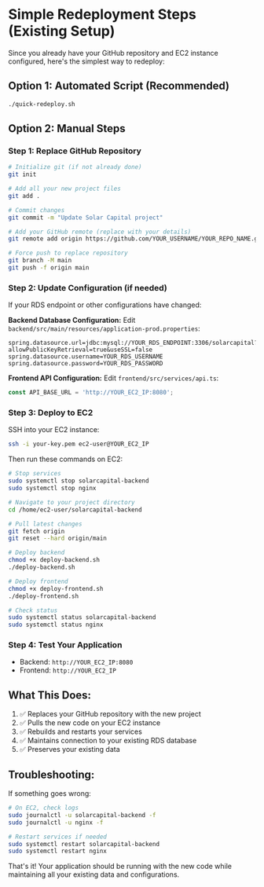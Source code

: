 # Simple Redeployment Steps (Existing Setup)

Since you already have your GitHub repository and EC2 instance configured, here's the simplest way to redeploy:

## Option 1: Automated Script (Recommended)
```bash
./quick-redeploy.sh
```

## Option 2: Manual Steps

### Step 1: Replace GitHub Repository
```bash
# Initialize git (if not already done)
git init

# Add all your new project files
git add .

# Commit changes
git commit -m "Update Solar Capital project"

# Add your GitHub remote (replace with your details)
git remote add origin https://github.com/YOUR_USERNAME/YOUR_REPO_NAME.git

# Force push to replace repository
git branch -M main
git push -f origin main
```

### Step 2: Update Configuration (if needed)
If your RDS endpoint or other configurations have changed:

**Backend Database Configuration:**
Edit `backend/src/main/resources/application-prod.properties`:
```properties
spring.datasource.url=jdbc:mysql://YOUR_RDS_ENDPOINT:3306/solarcapital?allowPublicKeyRetrieval=true&useSSL=false
spring.datasource.username=YOUR_RDS_USERNAME
spring.datasource.password=YOUR_RDS_PASSWORD
```

**Frontend API Configuration:**
Edit `frontend/src/services/api.ts`:
```typescript
const API_BASE_URL = 'http://YOUR_EC2_IP:8080';
```

### Step 3: Deploy to EC2
SSH into your EC2 instance:
```bash
ssh -i your-key.pem ec2-user@YOUR_EC2_IP
```

Then run these commands on EC2:
```bash
# Stop services
sudo systemctl stop solarcapital-backend
sudo systemctl stop nginx

# Navigate to your project directory
cd /home/ec2-user/solarcapital-backend

# Pull latest changes
git fetch origin
git reset --hard origin/main

# Deploy backend
chmod +x deploy-backend.sh
./deploy-backend.sh

# Deploy frontend
chmod +x deploy-frontend.sh
./deploy-frontend.sh

# Check status
sudo systemctl status solarcapital-backend
sudo systemctl status nginx
```

### Step 4: Test Your Application
- Backend: `http://YOUR_EC2_IP:8080`
- Frontend: `http://YOUR_EC2_IP`

## What This Does:
1. ✅ Replaces your GitHub repository with the new project
2. ✅ Pulls the new code on your EC2 instance
3. ✅ Rebuilds and restarts your services
4. ✅ Maintains connection to your existing RDS database
5. ✅ Preserves your existing data

## Troubleshooting:
If something goes wrong:
```bash
# On EC2, check logs
sudo journalctl -u solarcapital-backend -f
sudo journalctl -u nginx -f

# Restart services if needed
sudo systemctl restart solarcapital-backend
sudo systemctl restart nginx
```

That's it! Your application should be running with the new code while maintaining all your existing data and configurations.

